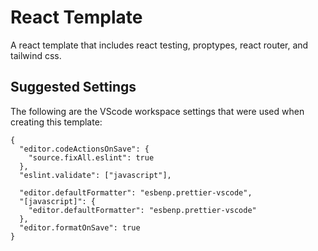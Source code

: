 # React Template
A react template that includes react testing, proptypes, react router, and tailwind css.

## Suggested Settings

The following are the VScode workspace settings that were used when creating this template:

```
{
  "editor.codeActionsOnSave": {
    "source.fixAll.eslint": true
  },
  "eslint.validate": ["javascript"],

  "editor.defaultFormatter": "esbenp.prettier-vscode",
  "[javascript]": {
    "editor.defaultFormatter": "esbenp.prettier-vscode"
  },
  "editor.formatOnSave": true
}

```
